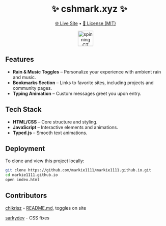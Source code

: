 <div id="user-content-toc">
  <ul align="center">
    <summary>
    <h1>✨ cshmark.xyz ✨</h1>
    </summary>
  </ul>
</div>

<div align=center>

[🌐 Live Site](https://cshmark.xyz) • [📄 License (MIT)](LICENSE)

<img src="assets/pfp.gif" width=48px alt="spinning CT">

</div>

## Features
- **Rain & Music Toggles** – Personalize your experience with ambient rain and music.
- **Bookmarks Section** – Links to favorite sites, including projects and community pages.
- **Typing Animation** – Custom messages greet you upon entry.

## Tech Stack
- **HTML/CSS** – Core structure and styling.
- **JavaScript** – Interactive elements and animations.
- **Typed.js** – Smooth text animations.

## Deployment
To clone and view this project locally:
```bash
git clone https://github.com/markie1111/markie1111.github.io.git
cd markie1111.github.io
open index.html
```

## Contributors
[chlkrisz](https://github.com/chlkrisz) - [README.md](README.md), toggles on site

[sarkydev](https://github.com/sarkydev) - CSS fixes

